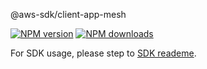 @aws-sdk/client-app-mesh

[![NPM version](https://img.shields.io/npm/v/@aws-sdk/client-app-mesh/beta.svg)](https://www.npmjs.com/package/@aws-sdk/client-app-mesh)
[![NPM downloads](https://img.shields.io/npm/dm/@aws-sdk/client-app-mesh.svg)](https://www.npmjs.com/package/@aws-sdk/client-app-mesh)

For SDK usage, please step to [SDK reademe](https://github.com/aws/aws-sdk-js-v3).
